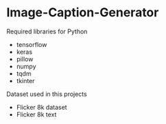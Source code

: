 # Image-Caption-Generator

Required libraries for Python
* tensorflow
* keras
* pillow
* numpy
* tqdm
* tkinter

Dataset used in this projects

* Flicker 8k dataset
* Flicker 8k text
